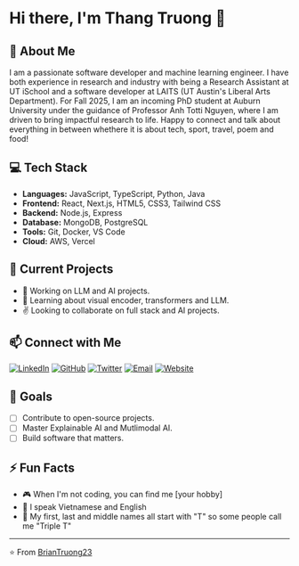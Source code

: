 # Hi there, I'm Thang Truong 👋

## 🚀 About Me
I am a passionate software developer and machine learning engineer. I have both experience in research and industry with being a Research Assistant at UT iSchool and a software developer at LAITS (UT Austin's Liberal Arts Department). For Fall 2025, I am an incoming PhD student at Auburn University under the guidance of Professor Anh Totti Nguyen, where I am driven to bring impactful research to life. Happy to connect and talk about everything in between whethere it is about tech, sport, travel, poem and food!

## 💻 Tech Stack
- **Languages:** JavaScript, TypeScript, Python, Java
- **Frontend:** React, Next.js, HTML5, CSS3, Tailwind CSS
- **Backend:** Node.js, Express
- **Database:** MongoDB, PostgreSQL
- **Tools:** Git, Docker, VS Code
- **Cloud:** AWS, Vercel

## 🎯 Current Projects
- 🔭 Working on LLM and AI projects. 
- 🌱 Learning about visual encoder, transformers and LLM.
- ✌️ Looking to collaborate on full stack and AI projects. 

## 📫 Connect with Me
[![LinkedIn](https://img.shields.io/badge/LinkedIn-0077B5?style=for-the-badge&logo=linkedin&logoColor=white)](https://www.linkedin.com/in/truongthoithang/)
[![GitHub](https://img.shields.io/badge/GitHub-100000?style=for-the-badge&logo=github&logoColor=white)](https://github.com/BrianTruong23)
[![Twitter](https://img.shields.io/badge/Twitter-1DA1F2?style=for-the-badge&logo=twitter&logoColor=white)](https://twitter.com/truo2323)
[![Email](https://img.shields.io/badge/Email-D14836?style=for-the-badge&logo=gmail&logoColor=white)](mailto:truongthoithang@gmail.com)
[![Website](https://img.shields.io/badge/Website-000000?style=for-the-badge&logo=About.me&logoColor=white)](https://briantruong23.github.io/thang-personal-website/)

## 🎯 Goals
- [ ] Contribute to open-source projects.
- [ ] Master Explainable AI and Mutlimodal AI.
- [ ] Build software that matters.

## ⚡ Fun Facts
- 🎮 When I'm not coding, you can find me [your hobby]
- 🎯 I speak Vietnamese and English
- 🎯 My first, last and middle names all start with "T" so some people call me "Triple T"

---
⭐️ From [BrianTruong23](https://github.com/BrianTruong23)
